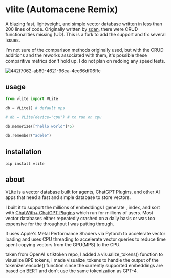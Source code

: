 # vlite (Automacene Remix)

A blazing fast, lightweight, and simple vector database written in less than 200 lines of code. Originally written by [sdan](https://github.com/sdan), there were CRUD functionalities missing (UD). This is a fork to add the support and fix several issues.

I'm not sure of the comparison methods originally used, but with the CRUD additions and the reworks associated with them, it's possible these comparitive metrics don't hold up. I do not plan on redoing any speed tests.

![442f7062-ab69-4621-96ca-4ee66df06ffc](https://github.com/sdan/vlite/assets/22898443/fc36481c-f1f6-4973-8461-6aef3a04486d)

## usage

```python
from vlite import VLite

db = VLite() # default mps

# db = VLite(device="cpu") # to run on cpu

db.memorize(["hello world"]*5)

db.remember("adele")

```

## installation

```bash
pip install vlite
```

## about

VLite is a vector database built for agents, ChatGPT Plugins, and other AI apps that need a fast and simple database to store vectors. 

I built it to support the millions of embeddings I generate , index, and sort with [ChatWith+ ChatGPT Plugins](https://plugins.sdan.io/) which run for millions of users. Most vector databases either repeatedly crashed on a daily basis or was too expensive for the throughput I was putting through.

It uses Apple's Metal Performance Shaders via Pytorch to accelerate vector loading and uses CPU threading to accelerate vector queries to reduce time spent copying vectors from the GPU(MPS) to the CPU.


taken from OpenAI's tiktoken repo, I added a visualize_tokens() function to visualize BPE tokens, i made visualize_tokens to handle the output of the tokenizer.encode() function since the currently supported embeddings are based on BERT and don't use the same tokenization as GPT-4.


